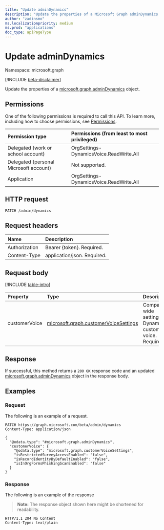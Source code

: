 ```yaml
---
title: "Update adminDynamics"
description: "Update the properties of a Microsoft Graph adminDynamics object."
author: "zadinsmo"
ms.localizationpriority: medium
ms.prod: "applications"
doc_type: apiPageType
---
```


# Update adminDynamics
Namespace: microsoft.graph

[!INCLUDE [beta-disclaimer](../../includes/beta-disclaimer.md)]

Update the properties of a [microsoft.graph.adminDynamics](../resources/admindynamics.md) object.

## Permissions
One of the following permissions is required to call this API. To learn more, including how to choose permissions, see [Permissions](/graph/permissions-reference).

|Permission type|Permissions (from least to most privileged)|
|:---|:---|
|Delegated (work or school account)|OrgSettings-DynamicsVoice.ReadWrite.All|
|Delegated (personal Microsoft account)|Not supported.|
|Application|OrgSettings-DynamicsVoice.ReadWrite.All|

## HTTP request

<!-- {
  "blockType": "ignored"
}
-->
``` http
PATCH /admin/dynamics
```

## Request headers
|Name|Description|
|:---|:---|
|Authorization|Bearer {token}. Required.|
|Content-Type|application/json. Required.|

## Request body
[!INCLUDE [table-intro](../../includes/update-property-table-intro.md)]


|Property|Type|Description|
|:---|:---|:---|
|customerVoice|[microsoft.graph.customerVoiceSettings](../resources/customervoicesettings.md)|Company-wide settings for Dynamics customer voice. Required.|



## Response

If successful, this method returns a `200 OK` response code and an updated [microsoft.graph.adminDynamics](../resources/admindynamics.md) object in the response body.

## Examples

### Request
The following is an example of a request.
<!-- {
  "blockType": "request",
  "name": "update_admindynamics"
}
-->
``` http
PATCH https://graph.microsoft.com/beta/admin/dynamics
Content-Type: application/json

{
  "@odata.type": "#microsoft.graph.adminDynamics",
  "customerVoice": {
    "@odata.type": "microsoft.graph.customerVoiceSettings",
    "isRestrictedSurveyAccessEnabled": "false",
    "isRecordIdentityByDefaultEnabled": "false",
    "isInOrgFormsPhishingScanEnabled": "false"
  }
}
```


### Response
The following is an example of the response
>**Note:** The response object shown here might be shortened for readability.
<!-- {
  "blockType": "response",
  "truncated": true
}
-->
``` http
HTTP/1.1 204 No Content
Content-Type: text/plain

```

